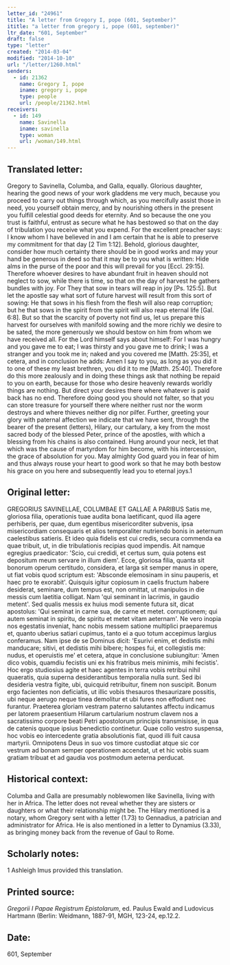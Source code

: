 ```yaml
---
letter_id: "24961"
title: "A letter from Gregory I, pope (601, September)"
ititle: "a letter from gregory i, pope (601, september)"
ltr_date: "601, September"
draft: false
type: "letter"
created: "2014-03-04"
modified: "2014-10-10"
url: "/letter/1260.html"
senders:
  - id: 21362
    name: Gregory I, pope
    iname: gregory i, pope
    type: people
    url: /people/21362.html
receivers:
  - id: 149
    name: Savinella
    iname: savinella
    type: woman
    url: /woman/149.html
---
```

<h2> Translated letter:</h2>Gregory to Savinella, Columba, and Galla, equally.
Glorious daughter, hearing the good news of your work gladdens me very much, because you proceed to carry out things through which, as you mercifully assist those in need, you yourself obtain mercy, and by nourishing others in the present you fulfill celestial good deeds for eternity.  And so because the one you trust is faithful, entrust as secure what he has bestowed so that on the day of tribulation you receive what you expend.  For the excellent preacher says:  I know whom I have believed in and I am certain that he is able to preserve my commitment for that day [2 Tim 1:12].  Behold, glorious daughter, consider how much certainty there should be in good works and may your hand be generous in deed so that it may be to you what is written: Hide alms in the purse of the poor and this will prevail for you [Eccl. 29:15].  Therefore whoever desires to have abundant fruit in heaven should not neglect to sow, while there is time, so that on the day of harvest he gathers bundles with joy.  For They that sow in tears will reap in joy [Ps. 125:5].  But let the apostle say what sort of future harvest will result from this sort of sowing: He that sows in his flesh from the flesh will also reap corruption; but he that sows in the spirit from the spirit will also reap eternal life [Gal. 6:8].  But so that the scarcity of poverty not find us, let us prepare this harvest for ourselves with manifold sowing and the more richly we desire to be sated, the more generously we should bestow on him from whom we have received all.  For the Lord himself says about himself: For I was hungry and you gave me to eat; I was thirsty and you gave me to drink; I was a stranger and you took me in; naked and you covered me [Matth. 25:35], et cetera, and in conclusion he adds: Amen I say to you, as long as you did it to one of these my least brethren, you did it to me [Matth. 25:40].  Therefore do this more zealously and in doing these things ask that nothing be repaid to you on earth, because for those who desire heavenly rewards worldly things are nothing.  But direct your desires there where whatever is paid back has no end.  Therefore doing good you should not falter, so that you can store treasure for yourself there where neither rust nor the worm destroys and where thieves neither dig nor pilfer.
	Further, greeting your glory with paternal affection we indicate that we have sent, through the bearer of the present (letters), Hilary, our cartulary, a key from the most sacred body of the blessed Peter, prince of the apostles, with which a blessing from his chains is also contained.  Hung around your neck, let that which was the cause of martyrdom for him become, with his intercession, the grace of absolution for you.  May almighty God guard you in fear of him and thus always rouse your heart to good work so that he may both bestow his grace on you here and subsequently lead you to eternal joys.1
<h2 class="mt-4"> Original letter:</h2>GREGORIUS SAVINELLAE, COLUMBAE ET GALLAE A PARIBUS
Satis me, gloriosa filia, operationis tuae audita bona laetificant, quod illa agere perhiberis, per quae, dum egentibus misericorditer subvenis, ipsa misericordiam consequaris et alios temporaliter nutriendo bonis in aeternum caelestibus satieris. Et ideo quia fidelis est cui credis, secura commenda ea quae tribuit, ut, in die tribulationis recipias quod impendis. Ait namque egregius praedicator: 'Scio, cui credidi, et certus sum, quia potens est depositum meum servare in illum diem'. Ecce, gloriosa filia, quanta sit bonorum operum certitudo, considera, et larga sit semper manus in opere, ut fiat vobis quod scriptum est: 'Absconde elemosinam in sinu pauperis, et haec pro te exorabit'. Quisquis igitur copiosum in caelis fructum habere desiderat, seminare, dum tempus est, non omittat, ut manipulos in die messis cum laetitia colligat. Nam 'qui seminant in lacrimis, in gaudio metent'. Sed qualis messis ex huius modi semente futura sit, dicat apostolus: 'Qui seminat in carne sua, de carne et metet. corruptionem; qui autem seminat in spiritu, de spiritu et metet vitam aeternam'. Ne vero inopia nos egestatis inveniat, hanc nobis messem satione multiplici praeparemus et, quanto uberius satiari cupimus, tanto ei a quo totum accepimus largius conferamus. Nam ipse de se Dominus dicit: 'Esurivi enim, et dedistis mihi manducare; sitivi, et dedistis mihi bibere; hospes fui, et collegistis me: nudus, et operuistis me' et cetera, atque in conclusione subiungitur: 'Amen dico vobis, quamdiu fecistis uni ex his fratribus meis minimis, mihi fecistis'. Hoc ergo studiosius agite et haec agentes in terra vobis retribui nihil quaeratis, quia superna desiderantibus temporalia nulla sunt. Sed ibi desideria vestra figite, ubi, quicquid retribuitur, finem non suscipit. Bonum ergo facientes non deficiatis, ut illic vobis thesauros thesaurizare possitis, ubi neque aerugo neque tinea demolitur et ubi fures non effodiunt nec furantur.
Praeterea gloriam vestram paterno salutantes affectu indicamus per latorem praesentium Hilarum cartularium nostrum clavem nos a sacratissimo corpore beati Petri apostolorum principis transmisisse, in qua de catenis quoque ipsius benedictio continetur.  Quae collo vestro suspensa, hoc vobis eo intercedente gratia absolutionis fiat, quod illi fuit causa martyrii. Omnipotens Deus in suo vos timore custodiat atque sic cor vestrum ad bonam semper operationem accendat, ut et hic vobis suam gratiam tribuat et ad gaudia vos postmodum aeterna perducat.
<h2 class="mt-4"> Historical context:</h2>Columba and Galla are presumably noblewomen like Savinella, living with her in Africa.  The letter does not reveal whether they are sisters or daughters or what their relationship might be.  The Hilary mentioned is a notary, whom Gregory sent with a letter (1.73) to Gennadius, a patrician and administrator for Africa.  He is also mentioned in a letter to Dynamius (3.33), as bringing money back from the revenue of Gaul to Rome.
<h2 class="mt-4"> Scholarly notes:</h2>1 Ashleigh Imus provided this translation.
<h2 class="mt-4"> Printed source:</h2><p><em>Gregorii I Papae Registrum Epistolarum</em>, ed. Paulus Ewald and Ludovicus Hartmann (Berlin: Weidmann, 1887-91, MGH, 123-24, ep.12.2.</p><h2 class="mt-4"> Date:</h2>601, September